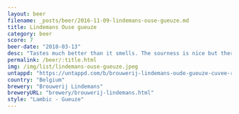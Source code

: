 ```yaml
---
layout: beer
filename: _posts/beer/2016-11-09-lindemans-ouse-gueuze.md
title: Lindemans Ouse gueuze
category: beer
score: 7
beer-date: "2018-03-13"
desc: "Tastes much better than it smells. The sourness is nice but there’s something which tastes slightly off. An interesting beer"
permalink: /beer/:title.html
img: /img/list/lindemans-ouse-gueuze.jpeg
untappd: "https://untappd.com/b/brouwerij-lindemans-oude-gueuze-cuvee-rene/37623"
country: "Belgium"
brewery: "Brouwerij Lindemans"
breweryURL: "brewery/brouwerij-lindemans.html"
style: "Lambic - Gueuze"
---
```

